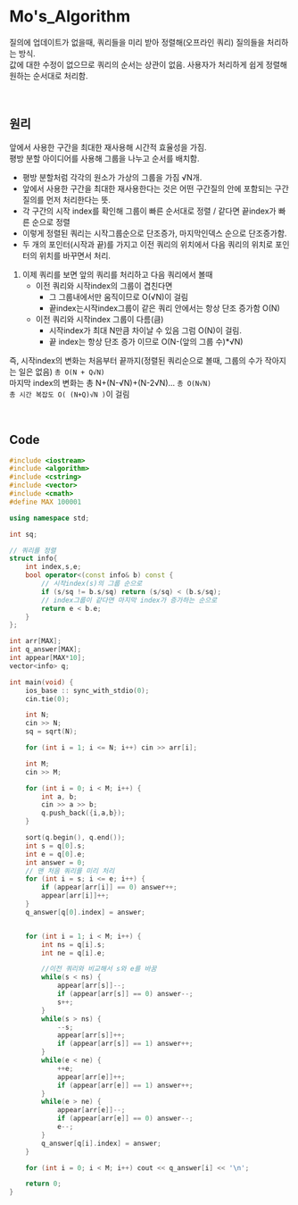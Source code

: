 # Mo's_Algorithm

질의에 업데이트가 없을때, 쿼리들을 미리 받아 정렬해(오프라인 쿼리) 질의들을 처리하는 방식.  
값에 대한 수정이 없으므로 쿼리의 순서는 상관이 없음. 사용자가 처리하게 쉽게 정렬해 원하는 순서대로 처리함.  

</br>

## 원리
앞에서 사용한 구간을 최대한 재사용해 시간적 효율성을 가짐.  
평방 분할 아이디어를 사용해 그룹을 나누고 순서를 배치함.  
- 평방 분할처럼 각각의 원소가 가상의 그룹을 가짐 √N개.
- 앞에서 사용한 구간을 최대한 재사용한다는 것은 어떤 구간질의 안에 포함되는 구간질의를 먼저 처리한다는 뜻.
- 각 구간의 시작 index를 확인해 그룹이 빠른 순서대로 정렬 / 같다면 끝index가 빠른 순으로 정렬
- 이렇게 정렬된 쿼리는 시작그룹순으로 단조증가, 마지막인덱스 순으로 단조증가함.
- 두 개의 포인터(시작과 끝)를 가지고 이전 쿼리의 위치에서 다음 쿼리의 위치로 포인터의 위치를 바꾸면서 처리.

1. 이제 쿼리를 보면 앞의 쿼리를 처리하고 다음 쿼리에서 볼때
    - 이전 쿼리와 시작index의 그룹이 겹친다면
        - 그 그룹내에서만 움직이므로 O(√N)이 걸림
        - 끝index는시작index그룹이 같은 쿼리 안에서는 항상 단조 증가함 O(N)
    - 이전 쿼리와 시작index 그룹이 다름(큼)
        - 시작index가 최대 N만큼 차이날 수 있음 그럼 O(N)이 걸림.
        - 끝 index는 항상 단조 증가 이므로 O(N-(앞의 그룹 수)*√N)  

즉, 시작index의 변화는 처음부터 끝까지(정렬된 쿼리순으로 볼때, 그룹의 수가 작아지는 일은 없음) `총 O(N + Q√N)`  
마지막 index의 변화는 총 N+(N-√N)+(N-2√N)... `총 O(N√N)`  
`총 시간 복잡도 O( (N+Q)√N )`이 걸림

</br>

## Code
```cpp
#include <iostream>
#include <algorithm>
#include <cstring>
#include <vector>
#include <cmath>
#define MAX 100001

using namespace std;

int sq;

// 쿼리를 정렬
struct info{
    int index,s,e;
    bool operator<(const info& b) const {
        // 시작index(s)의 그룹 순으로
        if (s/sq != b.s/sq) return (s/sq) < (b.s/sq);
        // index그룹이 같다면 마지막 index가 증가하는 순으로
        return e < b.e;
    }
};

int arr[MAX];
int q_answer[MAX];
int appear[MAX*10];
vector<info> q;

int main(void) {
    ios_base :: sync_with_stdio(0);
    cin.tie(0);

    int N;
    cin >> N;
    sq = sqrt(N);

    for (int i = 1; i <= N; i++) cin >> arr[i];

    int M;
    cin >> M;

    for (int i = 0; i < M; i++) {
        int a, b;
        cin >> a >> b;
        q.push_back({i,a,b});
    }

    sort(q.begin(), q.end());
    int s = q[0].s;
    int e = q[0].e;
    int answer = 0;
    // 맨 처음 쿼리를 미리 처리
    for (int i = s; i <= e; i++) {
        if (appear[arr[i]] == 0) answer++;
        appear[arr[i]]++;
    }
    q_answer[q[0].index] = answer;


    for (int i = 1; i < M; i++) {
        int ns = q[i].s;
        int ne = q[i].e;

        //이전 쿼리와 비교해서 s와 e를 바꿈
        while(s < ns) {
            appear[arr[s]]--;
            if (appear[arr[s]] == 0) answer--;
            s++;
        }
        while(s > ns) {
            --s;
            appear[arr[s]]++;
            if (appear[arr[s]] == 1) answer++;
        }
        while(e < ne) {
            ++e;
            appear[arr[e]]++;
            if (appear[arr[e]] == 1) answer++;
        }
        while(e > ne) {
            appear[arr[e]]--;
            if (appear[arr[e]] == 0) answer--;
            e--;
        }
        q_answer[q[i].index] = answer;
    }

    for (int i = 0; i < M; i++) cout << q_answer[i] << '\n';

    return 0;
}
```


